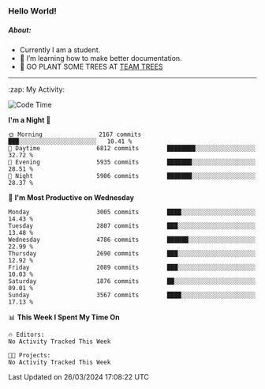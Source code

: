 ### Hello World!

##### About:
- Currently I am a student.
- 🌱 I’m learning how to make better documentation.
- 🌱 GO PLANT SOME TREES AT [TEAM TREES](https://teamtrees.org/)

---
  <summary>:zap: My Activity:</summary>
  
<!--START_SECTION:waka-->
![Code Time](http://img.shields.io/badge/Code%20Time-1%2C302%20hrs%2057%20mins-blue)

**I'm a Night 🦉** 

```text
🌞 Morning                2167 commits        ███░░░░░░░░░░░░░░░░░░░░░░   10.41 % 
🌆 Daytime                6812 commits        ████████░░░░░░░░░░░░░░░░░   32.72 % 
🌃 Evening                5935 commits        ███████░░░░░░░░░░░░░░░░░░   28.51 % 
🌙 Night                  5906 commits        ███████░░░░░░░░░░░░░░░░░░   28.37 % 
```
📅 **I'm Most Productive on Wednesday** 

```text
Monday                   3005 commits        ████░░░░░░░░░░░░░░░░░░░░░   14.43 % 
Tuesday                  2807 commits        ███░░░░░░░░░░░░░░░░░░░░░░   13.48 % 
Wednesday                4786 commits        ██████░░░░░░░░░░░░░░░░░░░   22.99 % 
Thursday                 2690 commits        ███░░░░░░░░░░░░░░░░░░░░░░   12.92 % 
Friday                   2089 commits        ███░░░░░░░░░░░░░░░░░░░░░░   10.03 % 
Saturday                 1876 commits        ██░░░░░░░░░░░░░░░░░░░░░░░   09.01 % 
Sunday                   3567 commits        ████░░░░░░░░░░░░░░░░░░░░░   17.13 % 
```


📊 **This Week I Spent My Time On** 

```text
🔥 Editors: 
No Activity Tracked This Week

🐱‍💻 Projects: 
No Activity Tracked This Week
```


 Last Updated on 26/03/2024 17:08:22 UTC
<!--END_SECTION:waka-->

